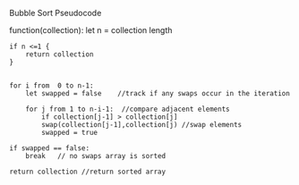 Bubble Sort Pseudocode 

function(collection):
    let n = collection length

    if n <=1 {
        return collection
    }
 

    for i from  0 to n-1:
        let swapped = false    //track if any swaps occur in the iteration

        for j from 1 to n-i-1:  //compare adjacent elements
            if collection[j-1] > collection[j]
            swap(collection[j-1],collection[j) //swap elements
            swapped = true

    if swapped == false:
        break   // no swaps array is sorted
    
    return collection //return sorted array